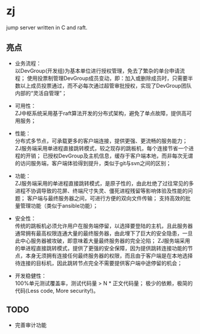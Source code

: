 # zj
jump server written in C and raft.

## 亮点
- 业务流程：        
以DevGroup(开发组)为基本单位进行授权管理，免去了繁杂的单台申请流程；
使用投票制管理DevGroup成员变动，即：加入或删除成员时，只需要半数以上成员投票通过，而不必每次通过超管审批授权，实现了DevGroup团队内部的“灵活自管理”；

- 可用性：        
ZJ中枢系统采用基于raft算法开发的分布式架构，避免了单点故障，提供高可用服务；

- 性能：        
分布式多节点，可承载更多的客户端连接，提供更强、更流畅的服务能力；
ZJ服务端采用单进程直接跳转模式，较之现存的跳板机，每个连接节省一个进程的开销；
已授权DevGroup及主机信息，缓存于客户端本地，而非每次无谓的访问服务端，客户端体验得到提升，类似于git与svn之间的区别；

- 功能：        
ZJ服务端采用的单进程直接跳转模式，是原子性的，由此杜绝了过往常见的多进程不协调导致的花屏、终端尺寸失灵、僵死进程残留等影响体验及性能的问题；
客户端与最终服务器之间，可进行方便的双向文件传输；
支持高效的批量管理功能（类似于ansible功能）；

- 安全性：        
传统的跳板机必须允许用户在服务端停留，以选择要登陆的主机，且此服务器通常拥有最高权限连通大量的最终服务器，由此埋下了巨大的安全隐患，一旦此中心服务器被攻破，即意味着大量最终服务器的完全沦陷；
ZJ服务端采用的单进程直接跳转模式，提供了更强的安全保障，因为提供跳转连接功能的节点，本身无须拥有连接任何最终服务器的权限，而且由于客户端是在本地选择待连接的目标机，因此跳转节点完全不需要提供客户端中途停留的机会；

- 开发稳健性：        
100%单元测试覆盖率，测试代码量 > N * 正文代码量；
极少的依赖，极简的代码(Less code, More security!)。

## TODO
- 完善审计功能

